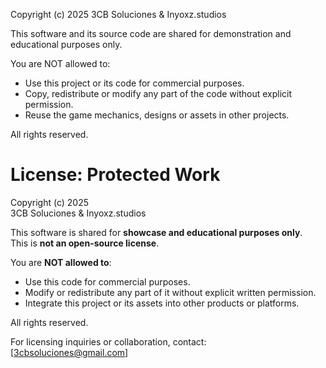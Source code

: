 Copyright (c) 2025 3CB Soluciones & Inyoxz.studios

This software and its source code are shared for demonstration and educational purposes only.

You are NOT allowed to:

- Use this project or its code for commercial purposes.
- Copy, redistribute or modify any part of the code without explicit permission.
- Reuse the game mechanics, designs or assets in other projects.

All rights reserved.


# License: Protected Work

Copyright (c) 2025  
3CB Soluciones & Inyoxz.studios

This software is shared for **showcase and educational purposes only**.  
This is **not an open-source license**.

You are **NOT allowed to**:

- Use this code for commercial purposes.
- Modify or redistribute any part of it without explicit written permission.
- Integrate this project or its assets into other products or platforms.

All rights reserved.


For licensing inquiries or collaboration, contact: [3cbsoluciones@gmail.com]


